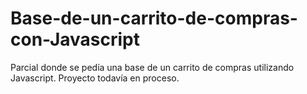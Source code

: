 # Base-de-un-carrito-de-compras-con-Javascript
Parcial donde se pedía una base de un carrito de compras utilizando Javascript. Proyecto todavía en proceso. 
